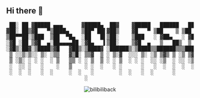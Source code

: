 ## Hi there 👋

<!--

**Here are some ideas to get you started:**

🙋‍♀️ A short introduction - what is your organization all about?
🌈 Contribution guidelines - how can the community get involved?
👩‍💻 Useful resources - where can the community find your docs? Is there anything else the community should know?
🍿 Fun facts - what does your team eat for breakfast?
🧙 Remember, you can do mighty things with the power of [Markdown](https://docs.github.com/github/writing-on-github/getting-started-with-writing-and-formatting-on-github/basic-writing-and-formatting-syntax)
-->

<p align="center">
<pre align="center">
 ██░ ██ ▓█████ ▄▄▄      ▓█████▄  ██▓    ▓█████   ██████   ██████ 
▓██░ ██▒▓█   ▀▒████▄    ▒██▀ ██▌▓██▒    ▓█   ▀ ▒██    ▒ ▒██    ▒ 
▒██▀▀██░▒███  ▒██  ▀█▄  ░██   █▌▒██░    ▒███   ░ ▓██▄   ░ ▓██▄   
░▓█ ░██ ▒▓█  ▄░██▄▄▄▄██ ░▓█▄   ▌▒██░    ▒▓█  ▄   ▒   ██▒  ▒   ██▒
░▓█▒░██▓░▒████▒▓█   ▓██▒░▒████▓ ░██████▒░▒████▒▒██████▒▒▒██████▒▒
 ▒ ░░▒░▒░░ ▒░ ░▒▒   ▓▒█░ ▒▒▓  ▒ ░ ▒░▓  ░░░ ▒░ ░▒ ▒▓▒ ▒ ░▒ ▒▓▒ ▒ ░
 ▒ ░▒░ ░ ░ ░  ░ ▒   ▒▒ ░ ░ ▒  ▒ ░ ░ ▒  ░ ░ ░  ░░ ░▒  ░ ░░ ░▒  ░ ░
 ░  ░░ ░   ░    ░   ▒    ░ ░  ░   ░ ░      ░   ░  ░  ░  ░  ░  ░  
 ░  ░  ░   ░  ░     ░  ░   ░        ░  ░   ░  ░      ░        ░  
                         ░                                       
</pre>
</p>
<p align="center">
  <img alt="bilibiliback" src="https://user-images.githubusercontent.com/50760269/156543710-12c55cc9-3be7-49fc-9052-ae0ac892c696.png"></img>
</p>

